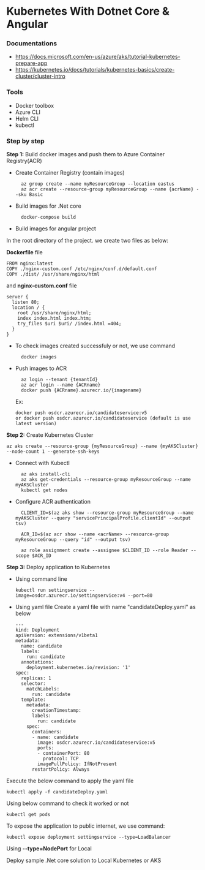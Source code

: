 # Kubernetes With Dotnet Core & Angular

### Documentations
- https://docs.microsoft.com/en-us/azure/aks/tutorial-kubernetes-prepare-app 
- https://kubernetes.io/docs/tutorials/kubernetes-basics/create-cluster/cluster-intro


### Tools
- Docker toolbox
- Azure CLI
- Helm CLI
- kubectl

### Step by step

**Step 1:** Build docker images and push them to Azure Container Registry(ACR)
- Create Container Registry (contain images)

		az group create --name myResourceGroup --location eastus    
		az acr create --resource-group myResourceGroup --name {acrName} --sku Basic

- Build images for .Net core
	
    	docker-compose build

- Build images for angular project

In the root directory of the project. we create two files as below:

**Dockerfile** file

    FROM nginx:latest
    COPY ./nginx-custom.conf /etc/nginx/conf.d/default.conf
    COPY ./dist/ /usr/share/nginx/html
    
and **nginx-custom.conf** file

    server {
      listen 80;
      location / {
        root /usr/share/nginx/html;
        index index.html index.htm;
        try_files $uri $uri/ /index.html =404;
      }
    }

- To check images created successfuly or not, we use command

		docker images

- Push images to ACR

		az login --tenant {tenantId}
        az acr login --name {ACRname}                
    	docker push {ACRname}.azurecr.io/{imagename}
    
    Ex: 
    
      docker push osdcr.azurecr.io/candidateservice:v5
      or docker push osdcr.azurecr.io/candidateservice (default is use latest version)

**Step 2:** Create Kubernetes Cluster

	az aks create --resource-group {myResourceGroup} --name {myAKSCluster} --node-count 1 --generate-ssh-keys

- Connect with Kubectl


        az aks install-cli
        az aks get-credentials --resource-group myResourceGroup --name myAKSCluster
        kubectl get nodes

- Configure ACR authentication

		CLIENT_ID=$(az aks show --resource-group myResourceGroup --name myAKSCluster --query "servicePrincipalProfile.clientId" --output tsv)
        
		ACR_ID=$(az acr show --name <acrName> --resource-group myResourceGroup --query "id" --output tsv)
        
        az role assignment create --assignee $CLIENT_ID --role Reader --scope $ACR_ID


**Step 3:** Deploy application to Kubernetes

- Using command line

      kubectl run settingservice --image=osdcr.azurecr.io/settingservice:v4 --port=80
      
- Using yaml file
Create a yaml file with name "candidateDeploy.yaml" as below

      ---
      kind: Deployment
      apiVersion: extensions/v1beta1
      metadata:
        name: candidate
        labels:
          run: candidate
        annotations:
          deployment.kubernetes.io/revision: '1'
      spec:
        replicas: 1
        selector:
          matchLabels:
            run: candidate
        template:
          metadata:
            creationTimestamp: 
            labels:
              run: candidate
          spec:
            containers:
            - name: candidate
              image: osdcr.azurecr.io/candidateservice:v5
              ports:
              - containerPort: 80
                protocol: TCP
              imagePullPolicy: IfNotPresent
            restartPolicy: Always

Execute the below command to apply the yaml file

	kubectl apply -f candidateDeploy.yaml

Using below command to check it worked or not

	kubectl get pods
        
To expose the application to public internet, we use command: 
		
	kubectl expose deployment settingservice --type=LoadBalancer

Using **--type=NodePort** for Local

Deploy sample .Net core solution to Local Kubernetes or AKS
